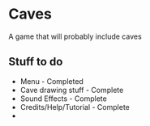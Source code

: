 # Caves
A game that will probably include caves

## Stuff to do
- Menu - Completed
- Cave drawing stuff - Complete
- Sound Effects - Complete
- Credits/Help/Tutorial - Complete
- 
